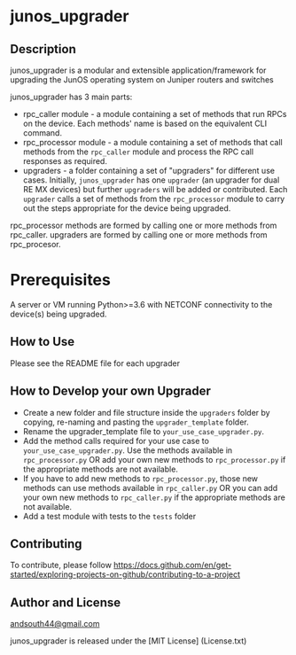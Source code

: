 # junos_upgrader

## Description

junos_upgrader is a modular and extensible application/framework for upgrading the JunOS operating system on Juniper routers and switches

junos_upgrader has 3 main parts:

* rpc_caller module - a module containing a set of methods that run RPCs on the device. Each methods' name is based on the equivalent CLI command.
* rpc_processor module - a module containing a set of methods that call methods from the `rpc_caller` module and process the RPC call responses as required.
* upgraders - a folder containing a set of "upgraders" for different use cases. Initially, `junos_upgrader` has one `upgrader` (an upgrader for dual RE MX devices) but further `upgraders` will be added or contributed. Each `upgrader` calls a set of methods from the `rpc_processor` module to carry out the steps appropriate for the device being upgraded.

rpc_processor methods are formed by calling one or more methods from rpc_caller.
upgraders are formed by calling one or more methods from rpc_procesor.

# Prerequisites
A server or VM running Python>=3.6 with NETCONF connectivity to the device(s) being upgraded.

## How to Use
Please see the README file for each upgrader

## How to Develop your own Upgrader
* Create a new folder and file structure inside the `upgraders` folder by copying, re-naming and pasting the `upgrader_template` folder.
* Rename the upgrader_template file to `your_use_case_upgrader.py`.
* Add the method calls required for your use case to `your_use_case_upgrader.py`. Use the methods available in `rpc_processor.py` OR add your own new methods to `rpc_processor.py` if the appropriate methods are not available.
* If you have to add new methods to `rpc_processor.py`, those new methods can use methods available in `rpc_caller.py` OR you can add your own new methods to `rpc_caller.py` if the appropriate methods are not available.
* Add a test module with tests to the `tests` folder

## Contributing

To contribute, please follow https://docs.github.com/en/get-started/exploring-projects-on-github/contributing-to-a-project

## Author and License

andsouth44@gmail.com

junos_upgrader is released under the [MIT License] (License.txt)

